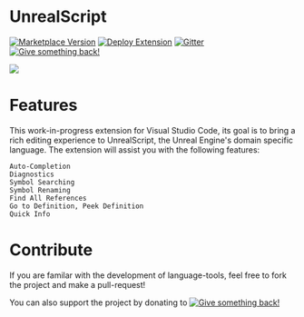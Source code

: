 # UnrealScript
[![Marketplace Version](https://vsmarketplacebadge.apphb.com/version/EliotVU.uc.svg "Current Release")](https://marketplace.visualstudio.com/items?itemName=EliotVU.uc)
[![Deploy Extension](https://github.com/EliotVU/UnrealScript-Language-Service/actions/workflows/main.yml/badge.svg)](https://github.com/EliotVU/UnrealScript-Language-Service/actions/workflows/main.yml)
[![Gitter](https://badges.gitter.im/unrealscript/Language-Service.svg)](https://gitter.im/unrealscript/Language-Service?utm_source=badge&utm_medium=badge&utm_campaign=pr-badge)
[![Give something back!](https://img.shields.io/badge/Donate-PayPal-green.svg)](https://paypal.me/eliotvu)

<img src="https://raw.githubusercontent.com/EliotVU/UnrealScript-Language-Service/master/demo.gif">

# Features
This work-in-progress extension for Visual Studio Code, its goal is to bring a rich editing experience to UnrealScript, the Unreal Engine's domain specific language.
The extension will assist you with the following features:

    Auto-Completion
    Diagnostics
    Symbol Searching
    Symbol Renaming
    Find All References
    Go to Definition, Peek Definition
    Quick Info
    
# Contribute
If you are familar with the development of language-tools, feel free to fork the project and make a pull-request!

You can also support the project by donating to [![Give something back!](https://img.shields.io/badge/Donate-PayPal-green.svg)](https://paypal.me/eliotvu)
